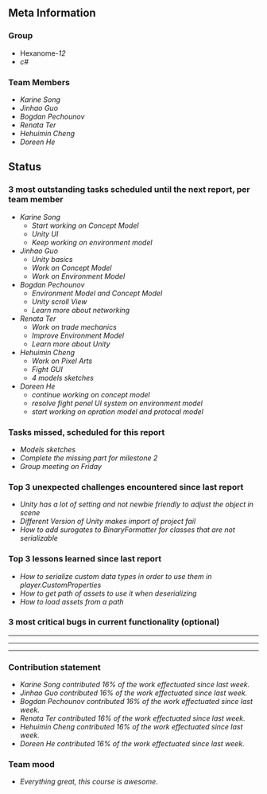 ## Meta Information

### Group

 * Hexanome-*12*
 * *c#*

### Team Members

 * *Karine Song*
 * *Jinhao Guo*
 * *Bogdan Pechounov*
 * *Renata Ter*
 * *Hehuimin Cheng*
 * *Doreen He*

## Status

### 3 most outstanding tasks scheduled until the next report, per team member

 * *Karine Song*
   * *Start working on Concept Model*
   * *Unity UI*
   * *Keep working on environment model*
 * *Jinhao Guo*
   * *Unity basics*
   * *Work on Concept Model*
   * *Work on Environment Model*
 * *Bogdan Pechounov*
   * *Environment Model and Concept Model*
   * *Unity scroll View*
   * *Learn more about networking*
 * *Renata Ter*
   * *Work on trade mechanics*
   * *Improve Environment Model*
   * *Learn more about Unity*
 * *Hehuimin Cheng*
   * *Work on Pixel Arts*
   * *Fight GUI*
   * *4 models sketches*
 * *Doreen He*
   * *continue working on concept model*
   * *resolve fight penel UI system on environment model*
   * *start working on opration model and protocal model*

### Tasks missed, scheduled for this report

 * *Models sketches*
 * *Complete the missing part for milestone 2*
 * *Group meeting on Friday*

### Top 3 unexpected challenges encountered since last report

  * *Unity has a lot of setting and not newbie friendly to adjust the object in scene*
  * *Different Version of Unity makes import of project fail*
  * *How to add surogates to BinaryFormatter for classes that are not serializable*

### Top 3 lessons learned since last report

 * *How to serialize custom data types in order to use them in player.CustomProperties*
 * *How to get path of assets to use it when deserializing*
 * *How to load assets from a path*

### 3 most critical bugs in current functionality (optional)

 * **
 * **
 * **

### Contribution statement

 * *Karine Song contributed 16% of the work effectuated since last week.*
 * *Jinhao Guo contributed 16% of the work effectuated since last week.*
 * *Bogdan Pechounov contributed 16% of the work effectuated since last week.*
 * *Renata Ter contributed 16% of the work effectuated since last week.*
 * *Hehuimin Cheng contributed 16% of the work effectuated since last week.*
 * *Doreen He contributed 16% of the work effectuated since last week.*

### Team mood

 * *Everything great, this course is awesome.*
